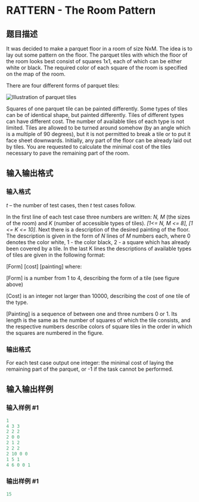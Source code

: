 # RATTERN - The Room Pattern

## 题目描述

 It was decided to make a parquet floor in a room of size NxM. The idea is to lay out some pattern on the floor. The parquet tiles with which the floor of the room looks best consist of squares 1x1, each of which can be either white or black. The required color of each square of the room is specified on the map of the room.

There are four different forms of parquet tiles:

![Illustration of parquet tiles](https://cdn.luogu.com.cn/upload/vjudge_pic/SP309/9f502ee858614517cde14d1b1ad99887bcdfe691.png)

Squares of one parquet tile can be painted differently. Some types of tiles can be of identical shape, but painted differently. Tiles of different types can have different cost. The number of available tiles of each type is not limited. Tiles are allowed to be turned around somehow (by an angle which is a multiple of 90 degrees), but it is not permitted to break a tile or to put it face sheet downwards. Initially, any part of the floor can be already laid out by tiles. You are requested to calculate the minimal cost of the tiles necessary to pave the remaining part of the room.

## 输入输出格式

### 输入格式

_t_ – the number of test cases, then _t_ test cases follow.

In the first line of each test case three numbers are written: _N, M_ (the sizes of the room) and _K_ (number of accessible types of tiles). _\[1<= N, M <= 8\], \[1 <= K <= 10\]_. Next there is a description of the desired painting of the floor. The description is given in the form of _N_ lines of _M_ numbers each, where 0 denotes the color white, 1 - the color black, 2 - a square which has already been covered by a tile. In the last K lines the descriptions of available types of tiles are given in the following format:

\[Form\] \[cost\] \[painting\] where:

\[Form\] is a number from 1 to 4, describing the form of a tile (see figure above)

\[Cost\] is an integer not larger than 10000, describing the cost of one tile of the type.

\[Painting\] is a sequence of between one and three numbers 0 or 1. Its length is the same as the number of squares of which the tile consists, and the respective numbers describe colors of square tiles in the order in which the squares are numbered in the figure.

### 输出格式

For each test case output one integer: the minimal cost of laying the remaining part of the parquet, or -1 if the task cannot be performed.

## 输入输出样例

### 输入样例 #1

```cpp
1
4 3 3
2 2 2
2 0 0
2 1 2
2 2 2
2 10 0 0
1 5 1
4 6 0 0 1
```


### 输出样例 #1

```cpp
15
```



